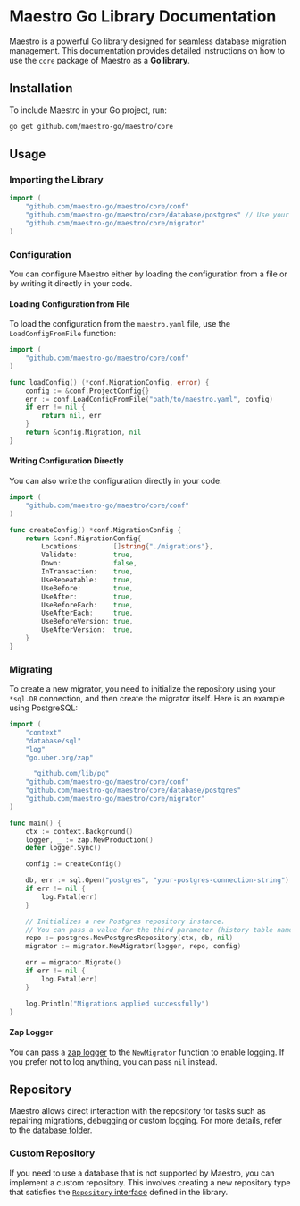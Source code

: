 # Maestro Go Library Documentation

Maestro is a powerful Go library designed for seamless database migration management.
This documentation provides detailed instructions on how to use the `core` package of Maestro as a **Go library**.

## Installation

To include Maestro in your Go project, run:

```bash
go get github.com/maestro-go/maestro/core
```

## Usage

### Importing the Library

```go
import (
    "github.com/maestro-go/maestro/core/conf"
    "github.com/maestro-go/maestro/core/database/postgres" // Use your driver here
    "github.com/maestro-go/maestro/core/migrator"
)
```

### Configuration

You can configure Maestro either by loading the configuration from a file or by writing it directly in your code.

#### Loading Configuration from File

To load the configuration from the `maestro.yaml` file, use the `LoadConfigFromFile` function:

```go
import (
    "github.com/maestro-go/maestro/core/conf"
)

func loadConfig() (*conf.MigrationConfig, error) {
    config := &conf.ProjectConfig{}
    err := conf.LoadConfigFromFile("path/to/maestro.yaml", config)
    if err != nil {
        return nil, err
    }
    return &config.Migration, nil
}
```

#### Writing Configuration Directly

You can also write the configuration directly in your code:

```go
import (
    "github.com/maestro-go/maestro/core/conf"
)

func createConfig() *conf.MigrationConfig {
    return &conf.MigrationConfig{
        Locations:        []string{"./migrations"},
        Validate:         true,
        Down:             false,
        InTransaction:    true,
        UseRepeatable:    true,
        UseBefore:        true,
        UseAfter:         true,
        UseBeforeEach:    true,
        UseAfterEach:     true,
        UseBeforeVersion: true,
        UseAfterVersion:  true,
    }
}
```

### Migrating

To create a new migrator, you need to initialize the repository using your `*sql.DB` connection, and then create the migrator itself.
Here is an example using PostgreSQL:

```go
import (
    "context"
    "database/sql"
    "log"
    "go.uber.org/zap"

    _ "github.com/lib/pq"
    "github.com/maestro-go/maestro/core/conf"
    "github.com/maestro-go/maestro/core/database/postgres"
    "github.com/maestro-go/maestro/core/migrator"
)

func main() {
    ctx := context.Background()
    logger, _ := zap.NewProduction()
    defer logger.Sync()

    config := createConfig()

    db, err := sql.Open("postgres", "your-postgres-connection-string")
    if err != nil {
        log.Fatal(err)
    }

    // Initializes a new Postgres repository instance.
    // You can pass a value for the third parameter (history table name), but in this case, it will use the default (schema_history).
    repo := postgres.NewPostgresRepository(ctx, db, nil)
    migrator := migrator.NewMigrator(logger, repo, config)

    err = migrator.Migrate()
    if err != nil {
        log.Fatal(err)
    }

    log.Println("Migrations applied successfully")
}
```

#### Zap Logger

You can pass a [zap logger](https://github.com/uber-go/zap) to the `NewMigrator` function to enable logging.
If you prefer not to log anything, you can pass `nil` instead.

## Repository

Maestro allows direct interaction with the repository for tasks such as repairing migrations, debugging or custom logging.
For more details, refer to the [database folder](../../../core/database).

### Custom Repository

If you need to use a database that is not supported by Maestro, you can implement a custom repository.
This involves creating a new repository type that satisfies the [`Repository` interface](../../../core/database/repository.go) defined in the library.
